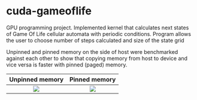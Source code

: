 # cuda-gameoflife
GPU programming project. Implemented kernel that calculates next states of Game Of Life cellular automata with periodic conditions. Program allows the user to choose number of steps calculated and size of the state grid

Unpinned and pinned memory on the side of host were benchmarked against each other to show that copying memory from host to device and vice versa is faster with pinned (paged) memory.

|      Unpinned memory      |      Pinned memory      |
| :----------------------: | :-----------------------: |
| ![](./images/nvprof_0.png) | ![](./images/nvprof_1.png) |
